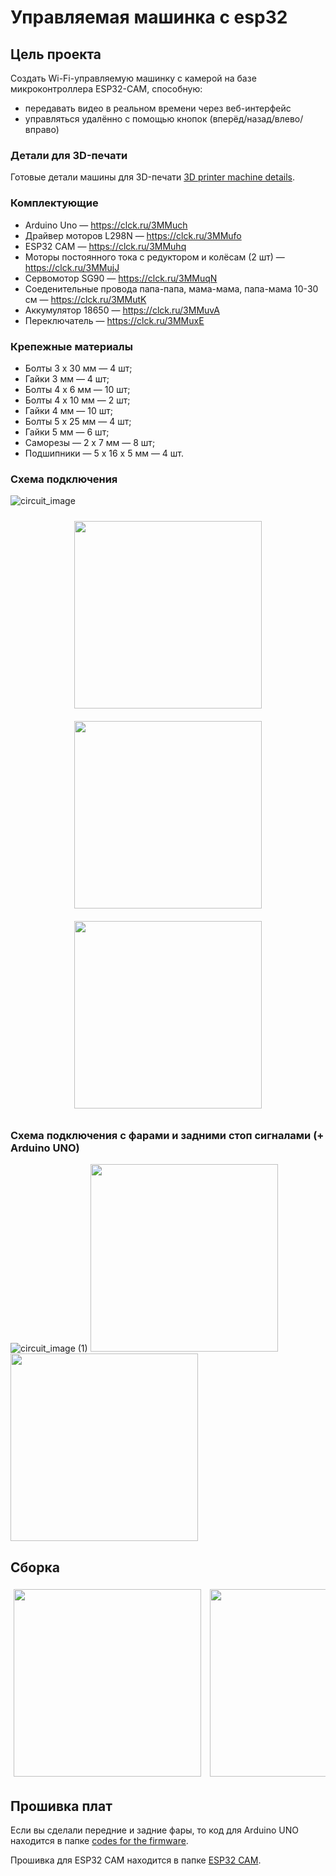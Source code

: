 # Управляемая машинка с esp32

## Цель проекта
Создать Wi-Fi-управляемую машинку с камерой на базе микроконтроллера ESP32-CAM, способную:
- передавать видео в реальном времени через веб-интерфейс
- управляться удалённо с помощью кнопок (вперёд/назад/влево/вправо)

### Детали для 3D-печати
Готовые детали машины для 3D-печати [3D printer machine details](https://github.com/Kirilligu/Internet-of-Things/tree/main/PROJECT/3D%20printer%20machine%20details).
### Комплектующие
- Arduino Uno — https://clck.ru/3MMuch
- Драйвер моторов L298N — https://clck.ru/3MMufo
- ESP32 CAM — https://clck.ru/3MMuhq
- Моторы постоянного тока с редуктором и колёсам (2 шт) — https://clck.ru/3MMujJ
- Сервомотор SG90 — https://clck.ru/3MMuqN
- Соеденительные провода папа-папа, мама-мама, папа-мама 10-30 см — https://clck.ru/3MMutK
- Аккумулятор 18650 — https://clck.ru/3MMuvA
- Переключатель — https://clck.ru/3MMuxE

### Крепежные материалы 
- Болты 3 х 30 мм — 4 шт;
- Гайки 3 мм — 4 шт;
- Болты 4 х 6 мм — 10 шт;
- Болты 4 х 10 мм — 2 шт;
- Гайки 4 мм — 10 шт;
- Болты 5 х 25 мм — 4 шт;
- Гайки 5 мм — 6 шт;
- Саморезы — 2 х 7 мм — 8 шт;
- Подшипники — 5 х 16 х 5 мм — 4 шт.

### Схема подключения 
![circuit_image](https://github.com/user-attachments/assets/9762e217-04d1-4e3b-a1ae-de5b6fcbc37e)
<div align="center">
  <img src="https://github.com/user-attachments/assets/b89510ce-1c5d-42d8-baca-873d24c12bb7" width="300" style="display: inline-block; margin: 10px;">
  <img src="https://github.com/user-attachments/assets/61e9d958-426e-4d18-b36b-81e035d61759" width="300" style="display: inline-block; margin: 10px;">
  <img src="https://github.com/user-attachments/assets/9da33ab6-9e39-47ad-8a04-3204cf79c0df" width="300" style="display: inline-block; margin: 10px;">
</div>

### Схема подключения с фарами и задними стоп сигналами (+ Arduino UNO)
![circuit_image (1)](https://github.com/user-attachments/assets/9495fef7-f646-4586-aa94-9977dd09a772)
<img src="https://github.com/user-attachments/assets/a05c4e09-df53-4951-871b-30dd9479ca83" width="300">
<img src="https://github.com/user-attachments/assets/51f3840b-4a47-49f9-ba17-175c9df41d46" width="300">

## Сборка
<div style="text-align:center; white-space:nowrap; overflow-x:auto;">
  <img src="https://github.com/user-attachments/assets/ef786e53-52a5-4dc4-839c-20efae7600ea" width="300" style="display:inline-block; margin:5px;">
  <img src="https://github.com/user-attachments/assets/c677534f-5a10-450c-a064-2068cc90e920" width="300" style="display:inline-block; margin:5px;">
  <img src="https://github.com/user-attachments/assets/252a005d-cf1b-4da2-9adb-f30bec0504b3" width="300" style="display:inline-block; margin:5px;">
  <img src="https://github.com/user-attachments/assets/0ce170c0-7a1c-4320-a405-ff12504381af" width="300" style="display:inline-block; margin:5px;">
  <img src="https://github.com/user-attachments/assets/7c9e0ed1-6d75-4dde-86a0-88c335f7f4ea" width="300" style="display:inline-block; margin:5px;">
  <img src="https://github.com/user-attachments/assets/54334318-78cb-469f-becd-4d58a9d72802" width="300" style="display:inline-block; margin:5px;">
  <img src="https://github.com/user-attachments/assets/d78b9f1b-a8c6-4ebf-ae74-bd6212327387" width="300" style="display:inline-block; margin:5px;">
  <img src="https://github.com/user-attachments/assets/29d420fc-99d8-483e-af6d-cc5282f626cd" width="300" style="display:inline-block; margin:5px;">
  <img src="https://github.com/user-attachments/assets/ca8eb34c-cb15-4767-9bfd-d3552be64aec" width="300" style="display:inline-block; margin:5px;">
</div>

## Прошивка плат
Если вы сделали передние и задние фары, то код для Arduino UNO находится в папке [codes for the firmware](https://github.com/Kirilligu/Internet-of-Things/blob/main/PROJECT/codes%20for%20the%20firmware/headlights.ino).

Прошивка для ESP32 CAM находится в папке [ESP32 CAM](https://github.com/Kirilligu/Internet-of-Things/tree/main/PROJECT/codes%20for%20the%20firmware/ESP32%20CAM).
